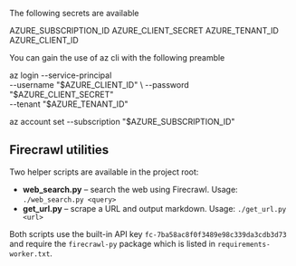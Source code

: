 The following secrets are available

AZURE_SUBSCRIPTION_ID
AZURE_CLIENT_SECRET
AZURE_TENANT_ID
AZURE_CLIENT_ID

You can gain the use of az cli with the following preamble

az login --service-principal \
  --username "$AZURE_CLIENT_ID" \
  --password "$AZURE_CLIENT_SECRET" \
  --tenant "$AZURE_TENANT_ID"

az account set --subscription "$AZURE_SUBSCRIPTION_ID"

## Firecrawl utilities

Two helper scripts are available in the project root:

* **web_search.py** – search the web using Firecrawl. Usage:
  `./web_search.py <query>`
* **get_url.py** – scrape a URL and output markdown. Usage:
  `./get_url.py <url>`

Both scripts use the built-in API key `fc-7ba58ac8f0f3489e98c339da3cdb3d73` and require the
`firecrawl-py` package which is listed in `requirements-worker.txt`.
